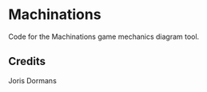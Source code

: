 Machinations
=============

Code for the Machinations game mechanics diagram tool.

Credits
-------
Joris Dormans
